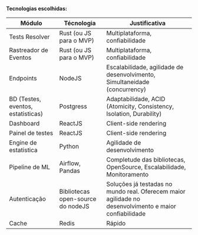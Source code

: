 
**Tecnologias escolhidas:**


|**Módulo**|**Técnologia**|**Justificativa**|
|--|--|--|
| Tests Resolver | Rust (ou JS para o MVP) | Multiplataforma, confiabilidade |
| Rastreador de Eventos  | Rust (ou JS para o MVP) | Multiplataforma, confiabilidade  |
| Endpoints | NodeJS | Escalabilidade, agilidade de desenvolvimento, Simultaneidade (concurrency)|
| BD (Testes, eventos, estatisticas) | Postgress | Adaptabilidade, ACID (Atomicity, Consistency, Isolation, Durability) |
| Dashboard | ReactJS | Client-side rendering |
| Painel de testes | ReactJS | Client-side rendering |
| Engine de estatistica | Python | Agilidade de desenvolvimento |
| Pipeline de ML | Airflow, Pandas | Completude das bibliotecas, OpenSource, Escalabilidade, Monitoramento |
| Autenticação | Bibliotecas open-source do nodeJS | Soluções já testadas no mundo real. Oferecem maior agilidade no desenvolvimento e maior confiabilidade |
| Cache | Redis | Rápido |
